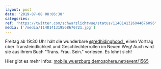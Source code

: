 ```yaml
---
layout: post
date: '2019-07-08 08:06:38'
categories: 
ref: 'https://twitter.com/schwarzlichtwue/status/1148141326044676096'
media: ['/media/1148141319568670721.jpg']
---
```

Freitag ab 19:30 Uhr hält die wunderbare [@redhidinghood_](https://twitter.com/redhidinghood_) einen Vortrag über Transfeindlichkeit und Geschlechterrollen im Neuen Weg! Auch wird sie aus ihrem Buch "Trans. Frau. Sein." vorlesen. Es lohnt sich!



Hier gibt es mehr Infos: [mobile.wuerzburg.demosphere.net/event/1565](https://mobile.wuerzburg.demosphere.net/event/1565) 